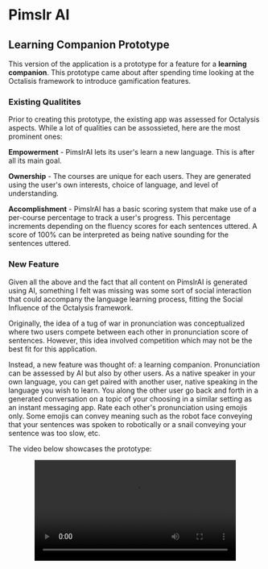# Pimslr AI

## Learning Companion Prototype

This version of the application is a prototype for a feature for a **learning companion**. This prototype came about after spending time looking at the Octalisis framework to introduce gamification features.

### Existing Qualitites

Prior to creating this prototype, the existing app was assessed for Octalysis aspects. While a lot of qualities can be assossieted, here are the most prominent ones:

**Empowerment** - PimslrAI lets its user's learn a new language. This is after all its main goal. 

**Ownership** - The courses are unique for each users. They are generated using the user's own interests, choice of language, and level of understanding.

**Accomplishment** - PimslrAI has a basic scoring system that make use of a per-course percentage to track a user's progress. This percentage increments depending on the fluency scores for each sentences uttered. A score of 100% can be interpreted as being native sounding for the sentences uttered.  

### New Feature

Given all the above and the fact that all content on PimslrAI is generated using AI, something I felt was missing was some sort of social interaction that could accompany the language learning process, fitting the Social Influence of the Octalysis framework. 

Originally, the idea of a tug of war in pronunciation was conceptualized where two users compete between each other in pronunciation score of sentences. However, this idea involved competition which may not be the best fit for this application. 

Instead, a new feature was thought of: a learning companion. Pronunciation can be assessed by AI but also by other users. As a native speaker in your own language, you can get paired with another user, native speaking in the language you wish to learn. You along the other user go back and forth in a generated conversation on a topic of your choosing in a similar setting as an instant messaging app. Rate each other's pronunciation using emojis only. Some emojis can convey meaning such as the robot face conveying that your sentences was spoken to robotically or a snail conveying your sentence was too slow, etc.

The video below showcases the prototype:

<div align="center">
  <video src="https://github.com/pimslr-ai/pimslr-ai-app/assets/56337726/b2acb87c-d58f-4c6e-8557-eef47cfaabe4" width="400" />
</div>
